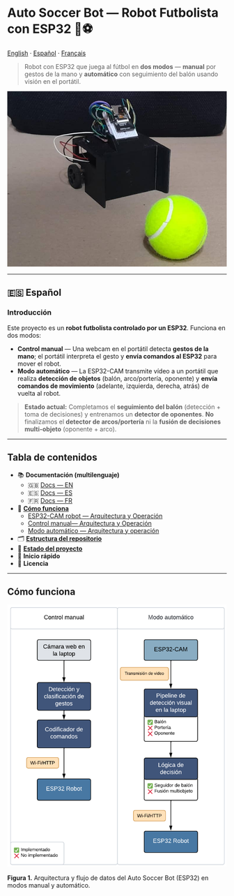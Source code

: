 # Auto Soccer Bot — Robot Futbolista con ESP32 🤖⚽️

[English](../../README.md) · [Español](#) · [Français](../fr/index.md)

> Robot con ESP32 que juega al fútbol en **dos modos** — **manual** por gestos de la mano y **automático** con seguimiento del balón usando visión en el portátil.

<p align="center">
  <img src="../src/main_photo.jpg" alt="Robot Main Photo" />
</p>

---

## 🇪🇸 Español

### Introducción
Este proyecto es un **robot futbolista controlado por un ESP32**. Funciona en dos modos:

- **Control manual** — Una webcam en el portátil detecta **gestos de la mano**; el portátil interpreta el gesto y **envía comandos al ESP32** para mover el robot.  
- **Modo automático** — La ESP32-CAM transmite vídeo a un portátil que realiza **detección de objetos** (balón, arco/portería, oponente) y **envía comandos de movimiento** (adelante, izquierda, derecha, atrás) de vuelta al robot.

> **Estado actual:** Completamos el **seguimiento del balón** (detección + toma de decisiones) y entrenamos un **detector de oponentes**. **No** finalizamos el **detector de arcos/portería** ni la **fusión de decisiones multi-objeto** (oponente + arco).

---

## Tabla de contenidos

- 📚 **Documentación (multilenguaje)**
  - 🇬🇧 [Docs — EN](../../README.md)
  - 🇪🇸 [Docs — ES](#)
  - 🇫🇷 [Docs — FR](../fr/index.md)
- 🧭 [**Cómo funciona**](how-it-works.md)
  - [ESP32-CAM robot — Arquitectura y Operación](esp32cam_robot.md)
  - [Control manual— Arquitectura y Operación](manual_control.md)
  - [Modo automático — Arquitectura y operación](auto_soccer_bot.md)
- 🗂️ [**Estructura del repositorio**](repository-structure.md)
- 🧪 [**Estado del proyecto**](repository-structure.md)
- 🚀 **Inicio rápido**
- 📄 **Licencia**

---

## Cómo funciona

<p align="center">
  <img src="src/figure,1.png" alt="Figura 1. Arquitectura del sistema" />
</p>

**Figura 1.** Arquitectura y flujo de datos del Auto Soccer Bot (ESP32) en modos manual y automático.
